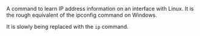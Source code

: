 A command to learn IP address information on an interface with Linux. It is the rough equivalent of the ipconfig command on Windows.

It is slowly being replaced with the `ip` command.